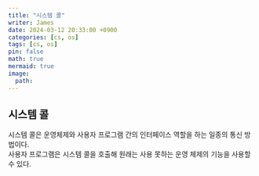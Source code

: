 ```yaml
---
title: "시스템 콜"
writer: James
date: 2024-03-12 20:33:00 +0900
categories: [cs, os]
tags: [cs, os]
pin: false
math: true
mermaid: true
image:
  path:
---
```


## 시스템 콜

시스템 콜은 운영체제와 사용자 프로그램 간의 인터페이스 역할을 하는 일종의 통신 방법이다.  
사용자 프로그램은 시스템 콜을 호출해 원래는 사용 못하는 운영 체제의 기능을 사용할 수 있다.

